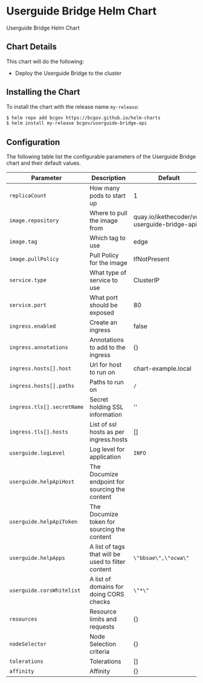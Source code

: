 # Userguide Bridge Helm Chart

Userguide Bridge Helm Chart

## Chart Details

This chart will do the following:

* Deploy the Userguide Bridge to the cluster

## Installing the Chart

To install the chart with the release name `my-release`:

```bash
$ helm repo add bcgov https://bcgov.github.io/helm-charts
$ helm install my-release bcgov/userguide-bridge-api
```

## Configuration

The following table list the configurable parameters of the Userguide Bridge chart and their default values.


| Parameter                         | Description                          | Default                                   |
| --------------------------------- | ------------------------------------ | ----------------------------------------- |
| `replicaCount    `                | How many pods to start up            | 1                                         |
| `image.repository`                | Where to pull the  image from | quay.io/ikethecoder/vdi-userguide-bridge-api                    |
| `image.tag`                       | Which tag to use                     | edge                                      |
| `image.pullPolicy`                | Pull Policy for the image            | IfNotPresent                              |
| `service.type    `                | What type of service to use          | ClusterIP                                 |
| `service.port    `                | What port should be exposed          | 80                                        |
| `ingress.enabled    `             | Create an ingress                    | false                                     |
| `ingress.annotations    `         | Annotations to add to the ingress    | {}                                        |
| `ingress.hosts[].host    `        | Url for host  to run on              | chart-example.local                       |
| `ingress.hosts[].paths    `        | Paths to run on              | `/`                    |
| `ingress.tls[].secretName    `    | Secret holding SSL information       | ''                                        |
| `ingress.tls[].hosts    `         | List of ssl hosts as per ingress.hosts | []                                      |
| `userguide.logLevel    `         | Log level for application | `INFO`                                     |
| `userguide.helpApiHost    `         | The Documize endpoint for sourcing the content |                                     |
| `userguide.helpApiToken    `         | The Documize token for sourcing the content |                                     |
| `userguide.helpApps    `         | A list of tags that will be used to filter content |            `\"bbsae\",\"ocwa\"`                         |
| `userguide.corsWhitelist    `         | A list of domains for doing CORS checks | `\"*\"`                                    |
| `resources    `                   | Resource limits and requests         | {}                                        |
| `nodeSelector    `                | Node Selection criteria              | {}                                        |
| `tolerations     `                | Tolerations                          | []                                        |
| `affinity        `                | Affinity                             | {}                                        |
